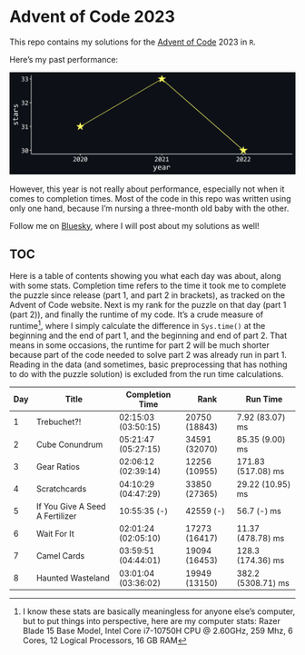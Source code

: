 # Advent of Code 2023

This repo contains my solutions for the [Advent of
Code](https://adventofcode.com/) 2023 in `R`.

Here’s my past performance:

![](README_files/figure-commonmark/unnamed-chunk-2-1.png)

However, this year is not really about performance, especially not when
it comes to completion times. Most of the code in this repo was written
using only one hand, because I’m nursing a three-month old baby with the
other.

Follow me on [Bluesky](https://bsky.app/profile/juli-nagel.bsky.social),
where I will post about my solutions as well!

## TOC

Here is a table of contents showing you what each day was about, along
with some stats. Completion time refers to the time it took me to
complete the puzzle since release (part 1, and part 2 in brackets), as
tracked on the Advent of Code website. Next is my rank for the puzzle on
that day (part 1 (part 2)), and finally the runtime of my code. It’s a
crude measure of runtime[^1], where I simply calculate the difference in
`Sys.time()` at the beginning and the end of part 1, and the beginning
and end of part 2. That means in some occasions, the runtime for part 2
will be much shorter because part of the code needed to solve part 2 was
already run in part 1. Reading in the data (and sometimes, basic
preprocessing that has nothing to do with the puzzle solution) is
excluded from the run time calculations.

| Day | Title                           | Completion Time     | Rank          | Run Time           |
|-----|---------------------------------|---------------------|---------------|--------------------|
| 1   | Trebuchet?!                     | 02:15:03 (03:50:15) | 20750 (18843) | 7.92 (83.07) ms    |
| 2   | Cube Conundrum                  | 05:21:47 (05:27:15) | 34591 (32070) | 85.35 (9.00) ms    |
| 3   | Gear Ratios                     | 02:06:12 (02:39:14) | 12256 (10955) | 171.83 (517.08) ms |
| 4   | Scratchcards                    | 04:10:29 (04:47:29) | 33850 (27365) | 29.22 (10.95) ms   |
| 5   | If You Give A Seed A Fertilizer | 10:55:35 (-)        | 42559 (-)     | 56.7 (-) ms        |
| 6   | Wait For It                     | 02:01:24 (02:05:10) | 17273 (16417) | 11.37 (478.78) ms  |
| 7   | Camel Cards                     | 03:59:51 (04:44:01) | 19094 (16453) | 128.3 (174.36) ms  |
| 8   | Haunted Wasteland               | 03:01:04 (03:36:02) | 19949 (13150) | 382.2 (5308.71) ms |

[^1]: I know these stats are basically meaningless for anyone else’s
    computer, but to put things into perspective, here are my computer
    stats: Razer Blade 15 Base Model, Intel Core i7-10750H CPU @
    2.60GHz, 259 Mhz, 6 Cores, 12 Logical Processors, 16 GB RAM
